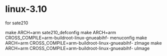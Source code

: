 # linux-3.10
for sate210

make ARCH=arm sate210_defconfig
make ARCH=arm CROSS_COMPILE=arm-buildroot-linux-gnueabihf- menuconfig
make ARCH=arm CROSS_COMPILE=arm-buildroot-linux-gnueabihf- zImage
make ARCH=arm CROSS_COMPILE=arm-buildroot-linux-gnueabihf- uImage
